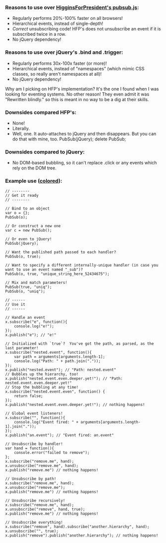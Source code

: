 ### Reasons to use over [HigginsForPresident's pubsub.js](https://github.com/phiggins42/bloody-jquery-plugins/blob/master/pubsub.js):
* Regularly performs 20%-100% faster on all browsers!
* Hierarchical events, instead of single-depth!
* *Correct* unsubscribing code!  HFP's does not unsubscribe an event if it is subscribed twice in a row.
* No jQuery dependency!

### Reasons to use over jQuery's .bind and .trigger:
* Regularly performs 30x-100x faster (or more)!
* Hierarchical events, instead of "namespaces" (which mimic CSS classes, so really aren't namespaces at all)!
* No jQuery dependency!

Why am I picking on HFP's implementation?  It's the one I found when I was looking for eventing systems.  No other reason!  They even admit it was "Rewritten blindly." so this is meant in no way to be a dig at their skills.

### Downsides compared HFP's:
* None!
* Literally.
* Well, one.  It auto-attaches to jQuery and then disappears.  But you can do that with mine, too. PubSub(jQuery); delete PubSub;

### Downsides compared to jQuery:
* No DOM-based bubbling, so it can't replace .click or any events which rely on the DOM tree.

### Example use ([colored](https://github.com/Groxx/PubSub/blob/master/exampleuse.js)):
    // --------
    // Get it ready
    // --------

    // Bind to an object
    var o = {};
    PubSub(o);

    // Or construct a new one
    var c = new PubSub();

    // Or even to jQuery!
    PubSub(jQuery);

    // Want the published path passed to each handler?
    PubSub(o, true);

    // Want to specify a different internally-unique handler (in case you want to use an event named "_sub")?
    PubSub(o, true, "unique_string_here_52434675");

    // Mix and match parameters!
    PubSub(true, "uniq");
    PubSub(o, "uniq");

    // ------
    // Use it
    // ------

    // Handle an event
    x.subscribe("e", function(){
        console.log("e!");
    });
    x.publish("e"); // "e!"

    // Initialized with `true`?  You've got the path, as parsed, as the last parameter!
    x.subscribe("nested.event", function(){
        var path = arguments[arguments.length-1];
        console.log("Path: " + path.join("."));
    });
    x.publish("nested.event"); // "Path: nested.event"
    // Bubbles up the hierarchy, too!
    x.publish("nested.event.even.deeper.yet!"); // "Path: nested.event.even.deeper.yet!"
    // Stop the bubbling at any time!
    x.subscribe("nested.event.even", function() {
        return false;
    });
    x.publish("nested.event.even.deeper.yet!"); // nothing happens!

    // Global event listeners!
    x.subscribe("", function(){
        console.log("Event fired: " + arguments[arguments.length-1].join("."));
    });
    x.publish("an.event"); // "Event fired: an.event"

    // Unsubscribe by handler!
    var hand = function(){
        console.error("failed to remove");
    };
    x.subscribe("remove.me", hand);
    x.unsubscribe("remove.me", hand);
    x.publish("remove.me") // nothing happens!

    // Unsubscribe by path!
    x.subscribe("remove.me", hand);
    x.unsubscribe("remove.me");
    x.publish("remove.me") // nothing happens!

    // Unsubscribe recursively!
    x.subscribe("remove.me", hand);
    x.unsubscribe("remove", hand, true);
    x.publish("remove.me") // nothing happens!

    // Unsubscribe everything!
    x.subscribe("remove", hand).subscribe("another.hierarchy", hand);
    x.unsubscribe("", true);
    x.publish("remove").publish("another.hierarchy"); // nothing happens!

